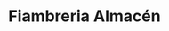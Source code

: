 ---
title: "Fiambreria Almacén"
url: /ciudad-autonoma-de-buenos-aires/fiambreria-almacen/
shop: Feinkost
---